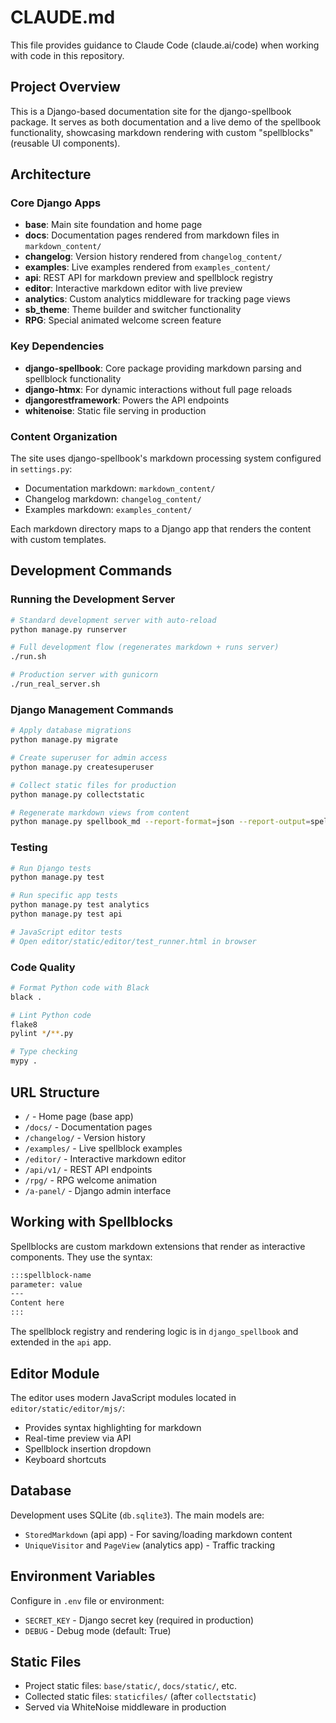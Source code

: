 # CLAUDE.md

This file provides guidance to Claude Code (claude.ai/code) when working with code in this repository.

## Project Overview

This is a Django-based documentation site for the django-spellbook package. It serves as both documentation and a live demo of the spellbook functionality, showcasing markdown rendering with custom "spellblocks" (reusable UI components).

## Architecture

### Core Django Apps

- **base**: Main site foundation and home page
- **docs**: Documentation pages rendered from markdown files in `markdown_content/`
- **changelog**: Version history rendered from `changelog_content/`
- **examples**: Live examples rendered from `examples_content/`
- **api**: REST API for markdown preview and spellblock registry
- **editor**: Interactive markdown editor with live preview
- **analytics**: Custom analytics middleware for tracking page views
- **sb_theme**: Theme builder and switcher functionality
- **RPG**: Special animated welcome screen feature

### Key Dependencies

- **django-spellbook**: Core package providing markdown parsing and spellblock functionality
- **django-htmx**: For dynamic interactions without full page reloads
- **djangorestframework**: Powers the API endpoints
- **whitenoise**: Static file serving in production

### Content Organization

The site uses django-spellbook's markdown processing system configured in `settings.py`:
- Documentation markdown: `markdown_content/`
- Changelog markdown: `changelog_content/`
- Examples markdown: `examples_content/`

Each markdown directory maps to a Django app that renders the content with custom templates.

## Development Commands

### Running the Development Server
```bash
# Standard development server with auto-reload
python manage.py runserver

# Full development flow (regenerates markdown + runs server)
./run.sh

# Production server with gunicorn
./run_real_server.sh
```

### Django Management Commands
```bash
# Apply database migrations
python manage.py migrate

# Create superuser for admin access
python manage.py createsuperuser

# Collect static files for production
python manage.py collectstatic

# Regenerate markdown views from content
python manage.py spellbook_md --report-format=json --report-output=spellbook_md_report.json --report-level=detailed
```

### Testing
```bash
# Run Django tests
python manage.py test

# Run specific app tests
python manage.py test analytics
python manage.py test api

# JavaScript editor tests
# Open editor/static/editor/test_runner.html in browser
```

### Code Quality
```bash
# Format Python code with Black
black .

# Lint Python code
flake8
pylint */**.py

# Type checking
mypy .
```

## URL Structure

- `/` - Home page (base app)
- `/docs/` - Documentation pages
- `/changelog/` - Version history
- `/examples/` - Live spellblock examples
- `/editor/` - Interactive markdown editor
- `/api/v1/` - REST API endpoints
- `/rpg/` - RPG welcome animation
- `/a-panel/` - Django admin interface

## Working with Spellblocks

Spellblocks are custom markdown extensions that render as interactive components. They use the syntax:
```markdown
:::spellblock-name
parameter: value
---
Content here
:::
```

The spellblock registry and rendering logic is in `django_spellbook` and extended in the `api` app.

## Editor Module

The editor uses modern JavaScript modules located in `editor/static/editor/mjs/`:
- Provides syntax highlighting for markdown
- Real-time preview via API
- Spellblock insertion dropdown
- Keyboard shortcuts

## Database

Development uses SQLite (`db.sqlite3`). The main models are:
- `StoredMarkdown` (api app) - For saving/loading markdown content
- `UniqueVisitor` and `PageView` (analytics app) - Traffic tracking

## Environment Variables

Configure in `.env` file or environment:
- `SECRET_KEY` - Django secret key (required in production)
- `DEBUG` - Debug mode (default: True)

## Static Files

- Project static files: `base/static/`, `docs/static/`, etc.
- Collected static files: `staticfiles/` (after `collectstatic`)
- Served via WhiteNoise middleware in production